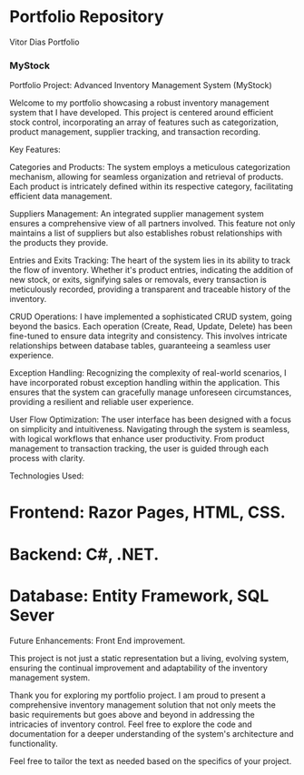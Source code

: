 # Portfolio Repository
 Vitor Dias Portfolio

### MyStock
Portfolio Project: Advanced Inventory Management System (MyStock)

Welcome to my portfolio showcasing a robust inventory management system that I have developed. This project is centered around efficient stock control, incorporating an array of features such as categorization, product management, supplier tracking, and transaction recording.

Key Features:

Categories and Products: The system employs a meticulous categorization mechanism, allowing for seamless organization and retrieval of products. Each product is intricately defined within its respective category, facilitating efficient data management.

Suppliers Management: An integrated supplier management system ensures a comprehensive view of all partners involved. This feature not only maintains a list of suppliers but also establishes robust relationships with the products they provide.

Entries and Exits Tracking: The heart of the system lies in its ability to track the flow of inventory. Whether it's product entries, indicating the addition of new stock, or exits, signifying sales or removals, every transaction is meticulously recorded, providing a transparent and traceable history of the inventory.

CRUD Operations: I have implemented a sophisticated CRUD system, going beyond the basics. Each operation (Create, Read, Update, Delete) has been fine-tuned to ensure data integrity and consistency. This involves intricate relationships between database tables, guaranteeing a seamless user experience.

Exception Handling: Recognizing the complexity of real-world scenarios, I have incorporated robust exception handling within the application. This ensures that the system can gracefully manage unforeseen circumstances, providing a resilient and reliable user experience.

User Flow Optimization: The user interface has been designed with a focus on simplicity and intuitiveness. Navigating through the system is seamless, with logical workflows that enhance user productivity. From product management to transaction tracking, the user is guided through each process with clarity.

Technologies Used:

# Frontend: Razor Pages, HTML, CSS.
# Backend: C#, .NET.
# Database: Entity Framework, SQL Sever
Future Enhancements: Front End improvement.

This project is not just a static representation but a living, evolving system, ensuring the continual improvement and adaptability of the inventory management system.

Thank you for exploring my portfolio project. I am proud to present a comprehensive inventory management solution that not only meets the basic requirements but goes above and beyond in addressing the intricacies of inventory control. Feel free to explore the code and documentation for a deeper understanding of the system's architecture and functionality.

Feel free to tailor the text as needed based on the specifics of your project.
